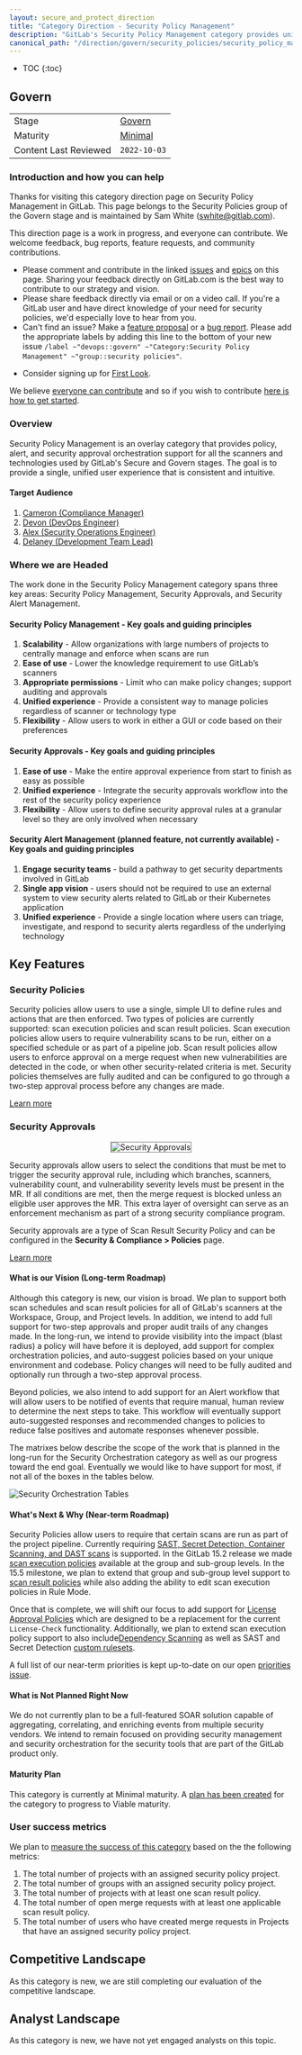 ```yaml
---
layout: secure_and_protect_direction
title: "Category Direction - Security Policy Management"
description: "GitLab's Security Policy Management category provides unified policy and alert orchestration capabilities that span across the breadth of GitLab's security offerings."
canonical_path: "/direction/govern/security_policies/security_policy_management/"
---
```


- TOC
{:toc}

## Govern

| | |
| --- | --- |
| Stage | [Govern](/direction/govern/) |
| Maturity | [Minimal](/direction/maturity/) |
| Content Last Reviewed | `2022-10-03` |

### Introduction and how you can help
<!-- Introduce yourself and the category. Use this as an opportunity to point users to the right places for contributing and collaborating with you as the PM -->

<!--
<EXAMPLE>
Thanks for visiting this category direction page on Snippets in GitLab. This page belongs to the [Editor](/handbook/product/categories/#editor-group) group of the Create stage and is maintained by <PM NAME>([E-Mail](mailto:<EMAIL@gitlab.com>) [Twitter](https://twitter.com/<TWITTER>)).

This direction page is a work in progress, and everyone can contribute:

 - Please comment and contribute in the linked [issues](https://gitlab.com/groups/gitlab-org/-/issues?scope=all&utf8=%E2%9C%93&state=opened&label_name%5B%5D=snippets) and [epics]((https://gitlab.com/groups/gitlab-org/-/epics?label_name[]=snippets) on this page. Sharing your feedback directly on GitLab.com is the best way to contribute to our strategy and vision.
 - Please share feedback directly via email, Twitter, or on a video call. If you're a GitLab user and have direct knowledge of your need for snippets, we'd especially love to hear from you.
</EXAMPLE>
-->
Thanks for visiting this category direction page on Security Policy Management in GitLab. This page belongs to the Security Policies group of the Govern stage and is maintained by Sam White ([swhite@gitlab.com](mailto:<swhite@gitlab.com>)).

This direction page is a work in progress, and everyone can contribute. We welcome feedback, bug reports, feature requests, and community contributions.

 - Please comment and contribute in the linked [issues](https://gitlab.com/gitlab-org/gitlab/-/issues?scope=all&utf8=%E2%9C%93&state=opened&label_name[]=Category%3ASecurity%20Policy%20Management) and [epics](https://gitlab.com/groups/gitlab-org/-/epics/822) on this page. Sharing your feedback directly on GitLab.com is the best way to contribute to our strategy and vision.
 - Please share feedback directly via email or on a video call. If you're a GitLab user and have direct knowledge of your need for security policies, we'd especially love to hear from you.
- Can't find an issue? Make a [feature proposal](https://gitlab.com/gitlab-org/gitlab/-/issues/new?issuable_template=Feature%20proposal%20-%20detailed) or a [bug report](https://gitlab.com/gitlab-org/gitlab/-/issues/new?&issuable_template=Bug). Please add the appropriate labels by adding this line to the bottom of your new issue `/label ~"devops::govern" ~"Category:Security Policy Management" ~"group::security policies"`.
<!--- https://gitlab.com/gitlab-org/gitlab/issues/new?issue%5Bassignee_id%5D=&issue%5Bmilestone_id%5D=#) --->
- Consider signing up for [First Look](https://about.gitlab.com/community/gitlab-first-look/).

We believe [everyone can contribute](https://about.gitlab.com/company/mission/#contribute-to-gitlab-application) and so if you wish to contribute [here is how to get started](https://about.gitlab.com/community/contribute/).

### Overview
Security Policy Management is an overlay category that provides policy, alert, and security approval orchestration support for all the scanners and technologies used by GitLab's Secure and Govern stages.  The goal is to provide a single, unified user experience that is consistent and intuitive.

#### Target Audience
<!--
List the personas (https://about.gitlab.com/handbook/marketing/product-marketing/roles-personas#user-personas) involved in this category.

Look for differences in user's goals or uses that would affect their use of the product. Separate users and customers into different types based on those differences that make a difference.
-->
1. [Cameron (Compliance Manager)](https://about.gitlab.com/handbook/marketing/product-marketing/roles-personas/#cameron-compliance-manager)
1. [Devon (DevOps Engineer)](https://about.gitlab.com/handbook/marketing/product-marketing/roles-personas/#devon-devops-engineer)
1. [Alex (Security Operations Engineer)](https://about.gitlab.com/handbook/marketing/product-marketing/roles-personas/#alex-security-operations-engineer)
1. [Delaney (Development Team Lead)](https://about.gitlab.com/handbook/marketing/product-marketing/roles-personas/#delaney-development-team-lead)

### Where we are Headed
<!--
Describe the future state for your category.
- What problems are we intending to solve?
- How will GitLab uniquely address them?
- What is the resulting benefits and value to users and their organizations?

Use narrative techniques to paint a picture of how the lives of your users will benefit from using this
category once your strategy is at least minimally realized. In order to challenge your level of ambition
(with the goal to make it sufficiently high), link to the current market leaders long-term vision and address how
we plan to displace them. -->
The work done in the Security Policy Management category spans three key areas: Security Policy Management, Security Approvals, and Security Alert Management.

#### Security Policy Management - Key goals and guiding principles

1. **Scalability** - Allow organizations with large numbers of projects to centrally manage and enforce when scans are run
1. **Ease of use** - Lower the knowledge requirement to use GitLab’s scanners
1. **Appropriate permissions** - Limit who can make policy changes; support auditing and approvals
1. **Unified experience** - Provide a consistent way to manage policies regardless of scanner or technology type
1. **Flexibility** - Allow users to work in either a GUI or code based on their preferences

#### Security Approvals - Key goals and guiding principles

1. **Ease of use** - Make the entire approval experience from start to finish as easy as possible
1. **Unified experience** - Integrate the security approvals workflow into the rest of the security policy experience
1. **Flexibility** - Allow users to define security approval rules at a granular level so they are only involved when necessary

#### Security Alert Management (planned feature, not currently available) - Key goals and guiding principles

1. **Engage security teams** - build a pathway to get security departments involved in GitLab
1. **Single app vision** - users should not be required to use an external system to view security alerts related to GitLab or their Kubernetes application
1. **Unified experience** - Provide a single location where users can triage, investigate, and respond to security alerts regardless of the underlying technology

## Key Features

### Security Policies

 Security policies allow users to use a single, simple UI to define rules and actions that are then enforced.  Two types of policies are currently supported: scan execution policies and scan result policies.  Scan execution policies allow users to require vulnerability scans to be run, either on a specified schedule or as part of a pipeline job.  Scan result policies allow users to enforce approval on a merge request when new vulnerabilities are detected in the code, or when other security-related criteria is met.  Security policies themselves are fully audited and can be configured to go through a two-step approval process before any changes are made.

[Learn more](https://docs.gitlab.com/ee/user/application_security/policies/)

### Security Approvals

<p align="center">
    <img src="/images/direction/govern/security-approvals.png" style="border: 1px solid gray" alt="Security Approvals">
</p>

Security approvals allow users to select the conditions that must be met to trigger the security approval rule, including which branches, scanners, vulnerability count, and vulnerability severity levels must be present in the MR.  If all conditions are met, then the merge request is blocked unless an eligible user approves the MR. This extra layer of oversight can serve as an enforcement mechanism as part of a strong security compliance program.

Security approvals are a type of Scan Result Security Policy and can be configured in the **Security & Compliance > Policies** page.

[Learn more](https://docs.gitlab.com/ee/user/application_security/policies/scan-result-policies.html)

#### What is our Vision (Long-term Roadmap)

Although this category is new, our vision is broad.  We plan to support both scan schedules and scan result policies for all of GitLab's scanners at the Workspace, Group, and Project levels.  In addition, we intend to add full support for two-step approvals and proper audit trails of any changes made.  In the long-run, we intend to provide visibility into the impact (blast radius) a policy will have before it is deployed, add support for complex orchestration policies, and auto-suggest policies based on your unique environment and codebase.  Policy changes will need to be fully audited and optionally run through a two-step approval process.

Beyond policies, we also intend to add support for an Alert workflow that will allow users to be notified of events that require manual, human review to determine the next steps to take.  This workflow will eventually support auto-suggested responses and recommended changes to policies to reduce false positives and automate responses whenever possible.

The matrixes below describe the scope of the work that is planned in the long-run for the Security Orchestration category as well as our progress toward the end goal.  Eventually we would like to have support for most, if not all of the boxes in the tables below.

![Security Orchestration Tables](/images/direction/govern/security-orchestration-matrixes.png)

#### What's Next & Why (Near-term Roadmap)

Security Policies allow users to require that certain scans are run as part of the project pipeline.  Currently requiring [SAST, Secret Detection, Container Scanning, and DAST scans](https://docs.gitlab.com/ee/user/application_security/policies/scan-execution-policies.html) is supported.  In the GitLab 15.2 release we made [scan execution policies](https://docs.gitlab.com/ee/user/application_security/policies/scan-execution-policies.html) available at the group and sub-group levels.  In the 15.5 milestone, we plan to extend that group and sub-group level support to [scan result policies](https://gitlab.com/groups/gitlab-org/-/epics/7622) while also adding the ability to edit scan execution policies in Rule Mode.

Once that is complete, we will shift our focus to add support for [License Approval Policies](https://gitlab.com/groups/gitlab-org/-/epics/8092) which are designed to be a replacement for the current `License-Check` functionality.  Additionally, we plan to extend scan execution policy support to also include[Dependency Scanning](https://gitlab.com/groups/gitlab-org/-/epics/7669) as well as SAST and Secret Detection [custom rulesets](https://gitlab.com/groups/gitlab-org/-/epics/7671).

A full list of our near-term priorities is kept up-to-date on our open [priorities issue](https://gitlab.com/gitlab-org/gitlab/-/issues/222791).

#### What is Not Planned Right Now
We do not currently plan to be a full-featured SOAR solution capable of aggregating, correlating, and enriching events from multiple security vendors.  We intend to remain focused on providing security management and security orchestration for the security tools that are part of the GitLab product only.

#### Maturity Plan

This category is currently at Minimal maturity.  A [plan has been created](https://gitlab.com/groups/gitlab-org/-/epics/4595) for the category to progress to Viable maturity.

### User success metrics
<!--
- What specific user behaviors are indicate that users are trying these features, and solving their problems?
- How will users discover these features?
-->
We plan to [measure the success of this category](https://gitlab.com/gitlab-org/gitlab/-/issues/375284) based on the the following metrics:

1. The total number of projects with an assigned security policy project.
1. The total number of groups with an assigned security policy project.
1. The total number of projects with at least one scan result policy.
1. The total number of open merge requests with at least one applicable scan result policy.
1. The total number of users who have created merge requests in Projects that have an assigned security policy project.

## Competitive Landscape

As this category is new, we are still completing our evaluation of the competitive landscape.

## Analyst Landscape

As this category is new, we have not yet engaged analysts on this topic.
